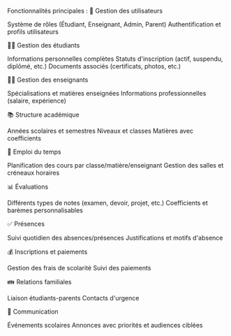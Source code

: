 Fonctionnalités principales :
🏫 Gestion des utilisateurs

Système de rôles (Étudiant, Enseignant, Admin, Parent)
Authentification et profils utilisateurs

👨‍🎓 Gestion des étudiants

Informations personnelles complètes
Statuts d'inscription (actif, suspendu, diplômé, etc.)
Documents associés (certificats, photos, etc.)

👨‍🏫 Gestion des enseignants

Spécialisations et matières enseignées
Informations professionnelles (salaire, expérience)

📚 Structure académique

Années scolaires et semestres
Niveaux et classes
Matières avec coefficients

📅 Emploi du temps

Planification des cours par classe/matière/enseignant
Gestion des salles et créneaux horaires

📊 Évaluations

Différents types de notes (examen, devoir, projet, etc.)
Coefficients et barèmes personnalisables

✅ Présences

Suivi quotidien des absences/présences
Justifications et motifs d'absence

💰 Inscriptions et paiements

Gestion des frais de scolarité
Suivi des paiements

👪 Relations familiales

Liaison étudiants-parents
Contacts d'urgence

📢 Communication

Événements scolaires
Annonces avec priorités et audiences ciblées

